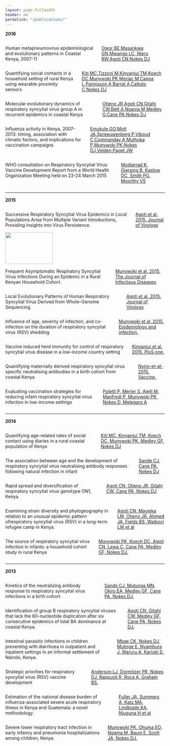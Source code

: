 ```yaml
---
layout: page-fullwidth
header: no
permalink: "/publications/"
---
```


<p><strong>2016</strong></p>
<div class="row">

<div class="small-3 columns">
<p class="">Human metapneumovirus epidemiological and evolutionary patterns in Coastal Kenya, 2007-11</p>
<p><a href="" target="_blank">Owor BE,Masankwa GN,Mwango LC, Njeru RW,Agoti CN,Nokes DJ</a></p>
</div>

<div class="small-3 columns end">
<img class="publication" src="{{ site.url }}/images/article_img/Owor-2016-BMC-infect-Dis.png" alt="">
</div>

</div>


<div class="row">

<div class="small-3 columns">
<p class=""> Quantifying social contacts in a household setting of rural Kenya using wearable proximity sensors</p>
<p><a href="" target="_blank">Kiti MC,Tizzoni M,Kinyanjui TM,Koech DC,Munywoki PK,Meriac M,Cappa L,Pannisson A,Barrat A,Cattuto C,Nokes DJ</a></p>
</div>

<div class="small-3 columns">
<img class="publication" src="{{ site.url }}/images/article_img/Kiti-2016-EPJ-Data-Science.png" alt="">
</div>


<div class="small-3 columns">
 <p class=""> Molecular evolutionary dynamics of respiratory syncytial virus group A in recurrent epidemics in coastal Kenya </p>
 <p><a href="http://jvi.asm.org/content/early/2016/02/26/JVI.03105-15.abstract" target="_blank">Otieno JR,Agoti CN,Gitahi CW,Bett A,Ngama M,Medley G,Cane PA,Nokes DJ</a></p>
</div>

<div class="small-3 columns">
  <img class="publication" src="{{ site.url }}/images/article_img/Otieno-et-al-2015-jvi.png" alt="">
</div>
</div>

<div class="row">
<div class="small-3 columns">
<p class="">
  Influenza activity in Kenya, 2007-2013: timing, association with climatic factors, and implications for vaccination campaigns
</p>

 <p><a href="http://onlinelibrary.wiley.com/doi/10.1111/irv.12393/abstract;jsessionid=708CD6AF0A42594A081D06C29B3438A6.f04t03" target="blank">Emukule GO,Mott JA,Spreeuwenberg P,Viboud C,Commanday A,Muthoka P,Munywoki PK,Nokes DJ,Velden,Paget JW</a></p>
</div>

<div class="small-3 columns">
 <img class="publication" src="{{ site.url }}/images/article_img/emukule-2016.png" alt="">
</div>

<div class="small-3 columns">
 <p class="">WHO consultation on Respiratory Syncytial Virus Vaccine Development Report from a World Health Organization Meeting held on 23-24 March 2015</p>
 <p> <a href="http://www.sciencedirect.com/science/article/pii/S0264410X15007677">Modjarrad K, Giersing B, Kaslow DC, Smith PG, Moorthy VS</a></p>
</div>

<div class="small-3 columns">
  <img class="publication" src="{{ site.url }}/images/article_img/WHO-RSV-2016.png" alt="">
</div>


</div>
<hr>

<p><strong>2015</strong></p>

<div class="row">
 
 <div class="small-3 columns">
 
 <p class="">
   Successive Respiratory Syncytial Virus Epidemics in Local Populations Arise from Multiple Variant Introductions, Providing Insights into Virus Persistence.
</p>

<p><a href="http://jvi.asm.org/content/89/22/11630.long" target="blank" >Agoti et al. 2015. Journal of Virology</a></p>
 </div>

<div class="small-3 columns">
  <img class="publication" src="{{ site.url }}/images/article_img/Agoti-et-al-2015.jpg" alt="" height="100" width="150">
</div>


<div class="small-3 columns">

<p class="">
    Frequent Asymptomatic Respiratory Syncytial Virus Infections During an Epidemic in a Rural Kenyan Household Cohort.
</p>
<p class="text-justify">
  <a href="http://jid.oxfordjournals.org/content/212/11/1711">Munywoki et al. 2015. The Journal of Infectious Diseases</a></p>
</div>

<div class="small-3 columns">
  <img class="publication" src="{{ site.url }}/images/article_img/Munywoki-et-al-2015.jpg" alt="">    
</div>

</div>


<div class="row">

<div class="small-3 columns">
<p class="">
 Local Evolutionary Patterns of Human Respiratory Syncytial Virus Derived from Whole-Genome Sequencing.
</p>
<p class="text-justify"><a href="http://jid.oxfordjournals.org/content/212/11/1711.full">Agoti et al. 2015. Journal of Virology</a></p>
</div>

<div class="small-3 columns">
  <img class="publication" src="{{ site.url }}/images/article_img/Agoti-et-al-2015-jvi.jpg" alt="">
</div>

<div class="small-3 columns">
<p class=""> Influence of age, severity of infection, and co-infection on the duration of respiratory syncytial virus (RSV) shedding </p>
<p><a href="http://journals.cambridge.org/action/displayFulltext?type=6&fid=9568673&jid=HYG&volumeId=143&issueId=04&aid=9568672&bodyId=&membershipNumber=&societyETOCSession=&fulltextType=RA&fileId=S0950268814001393">Munywoki et al. 2015. Epidemiology and infection.</a></p>
</div>

<div class="small-3 columns">
 <img class="publication" src="{{ site.url }}/images/article_img/Munywoki-et-al-2015-epi-and-infection.png" alt="">
</div>
</div>

<div class="row" >

<div class="small-3 columns">
 <p class="">Vaccine induced herd immunity for control of respiratory syncytial virus disease in a low-income country setting</p>
 <p><a href="http://journals.plos.org/plosone/article?id=10.1371/journal.pone.0138018" target="blank">Kinyanjui et al. 2015. PloS one.</a></p>
</div>

<div class="small-3 columns">
 <img class="publication" src="{{ site.url }}/images/article_img/kinyanjui-plos-one-2015.png" alt="">
</div>

<div class="small-3 columns">
<p class="">Quantifying maternally derived respiratory syncytial virus specific neutralising antibodies in a birth cohort from coastal Kenya </p>
<p><a href="http://www.sciencedirect.com/science/article/pii/S0264410X15002285" target="blank"> Nyiro-et-al-2015. Vaccine.</a></p>
</div>

<div class="small-3 columns">
 <img class="publication" src="{{ site.url }}/images/article_img/nyiro-vaccine-2015.png" alt="">
</div>

</div>


<div class="row" >

<div class="small-3 columns">
 <p class="">Evaluating vaccination strategies for reducing infant respiratory syncytial virus infection in low-income settings</p>
 <p><a href="http://bmcmedicine.biomedcentral.com/articles/10.1186/s12916-015-0283-x" target="blank">Poletti P, Merler S, Ajelli M, Manfredi P, Munywoki PK, Nokes D, Melegaro A</a></p>
</div>

<div class="small-3 columns end">
 <img class="publication" src="{{ site.url }}/images/article_img/poletti-bmc-2015.png" alt="">
</div>

</div>
<hr>

<p><strong>2014</strong></p>

<div class="row">

<div class="small-3 columns">
 <p class="">Quantifying age-related rates of social contact using diaries in a rural coastal population of Kenya </p>
 <p><a href="http://journals.plos.org/plosone/article?id=10.1371/journal.pone.0104786" target="_blank">Kiti MC, Kinyanjui TM, Koech DC, Munywoki PK, Medley GF, Nokes DJ</a></p>
</div>

<div class="small-3 columns">
 <img class="publication" src="{{ site.url }}/images/article_img/kiti-plosone-2014.png" alt="">
</div>

<div class="small-3 columns">
<p class="">The association between age and the development
of respiratory syncytial virus neutralising antibody responses following natural  infection in infant</p>
<p><a href="http://www.sciencedirect.com/science/article/pii/S0264410X14007051" target="blank">Sande CJ, Cane PA, Nokes DJ</a></p>
</div>

<div class="small-3 columns">
 <img class="publication" src="{{ site.url }}/images/article_img/sande-vaccine-2014.png" alt="">
</div>
</div>


<div class="row">

<div class="small-3 columns">
 <p class="">Rapid spread and diversification of respiratory syncytial virus genotype ON1, Kenya </p>
 <p><a href="http://wwwnc.cdc.gov/eid/article/20/6/13-1438_article" target="_blank">Agoti CN, Otieno JR, Gitahi CW, Cane PA, Nokes DJ</a></p>
</div>

<div class="small-3 columns">
 <img class="publication" src="{{ site.url }}/images/article_img/agoti-emerg-2014.png" alt="">
</div>

<div class="small-3 columns">
<p class="">Examining strain diversity and phylogeography in relation to an unusual epidemic pattern ofrespiratory syncytial virus (RSV) in a long-term refugee camp in Kenya. </p>
<p><a href="http://bmcinfectdis.biomedcentral.com/articles/10.1186/1471-2334-14-178" target="blank">Agoti CN, Mayieka LM, Otieno JR, Ahmed JA, Fields BS, Waiboci LW et al</a></p>
</div>

<div class="small-3 columns">
 <img class="publication" src="{{ site.url }}/images/article_img/agoti-bmcinfect-2014.png" alt="">
</div>

</div>

<div class="row">

<div class="small-3 columns">
 <p class="">The source of respiratory syncytial virus infection in infants: a household cohort study in rural Kenya </p>
 <p><a href="http://jid.oxfordjournals.org/content/209/11/1685.long" target="_blank">Munywoki PK, Koech DC, Agoti CN, Lewa C, Cane PA, Medley GF, Nokes DJ.</a></p>
</div>

<div class="small-3 columns end">
 <img class="publication" src="{{ site.url }}/images/article_img/munywoki-jid-2014.png" alt="">
</div>

</div>

<hr>
<p><strong>2013</strong></p>

<div class="row">

<div class="small-3 columns">
 <p class="">Kinetics of the neutralizing antibody response to respiratory syncytial virus infections in a birth cohort.</p>
 <p><a href="http://onlinelibrary.wiley.com/doi/10.1002/jmv.23696/full" target="_blank">Sande CJ, Mutunga MN, Okiro EA, Medley GF, Cane PA, Nokes DJ.</a></p>
</div>

<div class="small-3 columns">
 <img class="publication" src="{{ site.url }}/images/article_img/sande-jmed-2013.png" alt="">
</div>

<div class="small-3 columns">
<p class="">Identification of group B respiratory syncytial viruses that lack the 60-nucleotide duplication after six consecutive epidemics of total BA dominance at coastal Kenya.</p>
<p><a href="" target="blank">Agoti CN, Gitahi CW, Medley GF, Cane PA, Nokes DJ.</a></p>
</div>

<div class="small-3 columns">
 <img class="publication" src="{{ site.url }}/images/article_img/agoti-influenza-2013.png" alt="">
</div>
</div>

<div class="row">
<div class="small-3 columns">
 <p class="">Intestinal parasitic infections in children presenting with diarrhoea in outpatient and inpatient settings in an informal settlement of Nairobi, Kenya.</p>
 <p><a href="http://www.ncbi.nlm.nih.gov/pmc/articles/PMC3673844/" target="_blank">Mbae CK, Nokes DJ, Mulinge E, Nyambura J, Waruru A, Kariuki S.</a></p>
</div>

<div class="small-3 columns">
 <img class="publication" src="{{ site.url }}/images/article_img/Mbae-BMCinfect-2013.png" alt="">
</div>

<div class="small-3 columns">
<p class="">Strategic priorities for respiratory syncytial virus (RSV) vaccine development</p>
<p><a href="http://www.sciencedirect.com/science/article/pii/S0264410X13000509" target="blank">Anderson LJ, Dormitzer PR, Nokes DJ, Rappuoli R, Roca A, Graham BS.</a></p>
</div>

<div class="small-3 columns">
 <img class="publication" src="{{ site.url }}/images/article_img/anderson-vaccine-2013.png" alt="">
</div>
</div>


<div class="row">
<div class="small-3 columns">
 <p class="">Estimation of the national disease burden of influenza-associated severe acute respiratory illness in Kenya and Guatemala: a novel methodology.</p>
 <p><a href="http://journals.plos.org/plosone/article?id=10.1371/journal.pone.0056882" target="_blank">Fuller JA, Summers A, Katz MA, Lindblade KA, Njuguna H et al</a></p>
</div>

<div class="small-3 columns">
 <img class="publication" src="{{ site.url }}/images/article_img/Fuller-plosone-2013.png" alt="">
</div>

<div class="small-3 columns">
<p class="">Severe lower respiratory tract infection in early infancy and pneumonia hospitalizations among children, Kenya.</p>
<p><a href="" target="blank">Munywoki PK, Ohuma EO, Ngama M, Bauni E, Scott JA, Nokes DJ.</a></p>
</div>

<div class="small-3 columns">
 <img class="publication" src="{{ site.url }}/images/article_img/Munywoki-emerg-2013.png" alt="">
</div>
</div>
